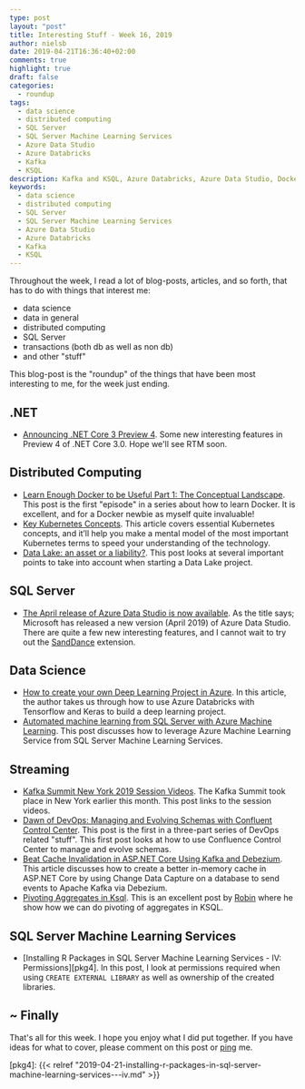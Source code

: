 ```yaml
---
type: post
layout: "post"
title: Interesting Stuff - Week 16, 2019
author: nielsb
date: 2019-04-21T16:36:40+02:00
comments: true
highlight: true
draft: false
categories:
  - roundup
tags:
  - data science
  - distributed computing
  - SQL Server
  - SQL Server Machine Learning Services
  - Azure Data Studio
  - Azure Databricks
  - Kafka
  - KSQL 
description: Kafka and KSQL, Azure Databricks, Azure Data Studio, Docker and Kubernetes and other interesting topics.
keywords:
  - data science
  - distributed computing
  - SQL Server
  - SQL Server Machine Learning Services
  - Azure Data Studio
  - Azure Databricks
  - Kafka
  - KSQL    
---
```


Throughout the week, I read a lot of blog-posts, articles, and so forth, that has to do with things that interest me:

* data science
* data in general
* distributed computing
* SQL Server
* transactions (both db as well as non db)
* and other "stuff"

This blog-post is the "roundup" of the things that have been most interesting to me, for the week just ending.

<!--more-->

## .NET

* [Announcing .NET Core 3 Preview 4][1]. Some new interesting features in Preview 4 of .NET Core 3.0. Hope we'll see RTM soon.

## Distributed Computing

* [Learn Enough Docker to be Useful Part 1: The Conceptual Landscape][2]. This post is the first "episode" in a series about how to learn Docker. It is excellent, and for a Docker newbie as myself quite invaluable!
* [Key Kubernetes Concepts][3]. This article covers essential Kubernetes concepts, and it’ll help you make a mental model of the most important Kubernetes terms to speed your understanding of the technology.
* [Data Lake: an asset or a liability?][4]. This post looks at several important points to take into account when starting a Data Lake project. 

## SQL Server

* [The April release of Azure Data Studio is now available][5]. As the title says; Microsoft has released a new version (April 2019) of Azure Data Studio. There are quite a few new interesting features, and I cannot wait to try out the [SandDance][6] extension.

## Data Science

* [How to create your own Deep Learning Project in Azure][7]. In this article, the author takes us through how to use Azure Databricks with Tensorflow and Keras to build a deep learning project. 
* [Automated machine learning from SQL Server with Azure Machine Learning][8]. This post discusses how to leverage Azure Machine Learning Service from SQL Server Machine Learning Services.

## Streaming

* [Kafka Summit New York 2019 Session Videos][9]. The Kafka Summit took place in New York earlier this month. This post links to the session videos. 
* [Dawn of DevOps: Managing and Evolving Schemas with Confluent Control Center][10]. This post is the first in a three-part series of DevOps related "stuff". This first post looks at how to use Confluence Control Center to manage and evolve schemas.
* [Beat Cache Invalidation in ASP.NET Core Using Kafka and Debezium][11]. This article discusses how to create a better in-memory cache in ASP.NET Core by using Change Data Capture on a database to send events to Apache Kafka via Debezium.
* [Pivoting Aggregates in Ksql][12]. This is an excellent post by [Robin][rmoff] where he show how we can do pivoting of aggregates in KSQL.

## SQL Server Machine Learning Services

* [Installing R Packages in SQL Server Machine Learning Services - IV: Permissions][pkg4]. In this post, I look at permissions required when using `CREATE EXTERNAL LIBRARY` as well as ownership of the created libraries.

## ~ Finally

That's all for this week. I hope you enjoy what I did put together. If you have ideas for what to cover, please comment on this post or [ping][ma] me.

[ma]: mailto:niels.it.berglund@gmail.com
[mp]: https://blog.acolyer.org
[iq]: https://www.infoq.com/
[ew]: http://sqlonice.com/
[re]: http://blog.revolutionanalytics.com
[sqsk]: https://www.sqlskills.com
[mdaveyblog]: https://mdavey.wordpress.com/
[charlblog]: https://charlla.com/

[jovpop]: https://twitter.com/JovanPop_MSFT
[bobw]: https://twitter.com/bobwardms
[revod]: https://twitter.com/revodavid
[lonny]: https://twitter.com/sqL_handLe
[ewtw]: https://twitter.com/sqlOnIce
[buckw]: https://twitter.com/BuckWoodyMSFT
[mattw]: https://twitter.com/matthewwarren
[murba]: https://twitter.com/muratdemirbas
[daveda]: https://twitter.com/davidthecoder
[adcol]: https://twitter.com/adriancolyer
[jesrod]: https://twitter.com/jrdothoughts
[tomaz]: https://twitter.com/tomaz_tsql
[dataart]: https://twitter.com/dataartisans
[luis]: https://twitter.com/luis_de_sousa
[benstop]: https://twitter.com/benstopford
[conflu]: https://twitter.com/confluentinc
[tylert]: https://twitter.com/tyler_treat
[andrewng]: https://twitter.com/AndrewYNg
[lawr]: https://twitter.com/bytezn
[jue]: https://twitter.com/b0rk
[yan]: https://twitter.com/theburningmonk
[danny]: https://twitter.com/g9yuayon
[rmoff]: https://twitter.com/rmoff
[ryansw]: https://twitter.com/ryanswanstrom
[pabloc]: https://twitter.com/pabloc_ds
[mklep]: https://twitter.com/martinkl
[mdavey]: https://twitter.com/matt_davey
[jboner]: https://twitter.com/jboner
[joeduff]: https://twitter.com/funcOfJoe
[charl]: https://twitter.com/charllamprecht
[dbricks]: https://twitter.com/databricks
[adsit]: https://twitter.com/SitnikAdam
[vicky]: https://twitter.com/vickyharp
[dscentral]: https://twitter.com/DataScienceCtrl
[natemc]: https://twitter.com/natemcmaster
[ads]: https://twitter.com/azuredatastudio

[1]: https://devblogs.microsoft.com/dotnet/announcing-net-core-3-preview-4/
[2]: https://towardsdatascience.com/learn-enough-docker-to-be-useful-b7ba70caeb4b
[3]: https://towardsdatascience.com/key-kubernetes-concepts-62939f4bc08e
[4]: https://towardsdatascience.com/https-medium-com-bachwehbi-data-lake-an-asset-or-a-liability-c424c74cfde8
[5]: https://cloudblogs.microsoft.com/sqlserver/2019/04/18/the-april-release-of-azure-data-studio-is-now-available/
[6]: https://microsoft.github.io/SandDance/
[7]: https://towardsdatascience.com/how-to-create-your-own-deep-learning-project-in-azure-509660d8297
[8]: https://cloudblogs.microsoft.com/sqlserver/2019/04/16/automated-machine-learning-from-sql-server-with-azure-machine-learning/
[9]: https://www.confluent.io/blog/kafka-summit-new-york-2019-session-videos
[10]: https://www.confluent.io/blog/dawn-of-devops-managing-and-evolving-schemas-with-confluent-control-center
[11]: https://towardsdatascience.com/beat-cache-invalidation-in-asp-net-core-using-kafka-and-debezium-65cd1d80554d
[12]: https://rmoff.net/2019/04/17/pivoting-aggregates-in-ksql/
[pkg4]: {{< relref "2019-04-21-installing-r-packages-in-sql-server-machine-learning-services---iv.md" >}}
